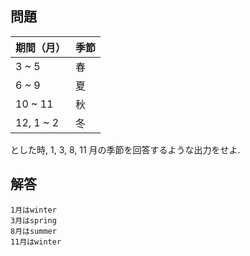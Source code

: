 ## 問題

| 期間（月） | 季節 |
| :--------- | :--- |
| 3 ~ 5      | 春   |
| 6 ~ 9      | 夏   |
| 10 ~ 11    | 秋   |
| 12, 1 ~ 2  | 冬   |

とした時, 1, 3, 8, 11 月の季節を回答するような出力をせよ.

## 解答

```
1月はwinter
3月はspring
8月はsummer
11月はwinter
```
